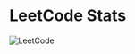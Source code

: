 # LeetCode Stats

<!-- ![LeetCode Stats](https://leetcard.jacoblin.cool/lusm554?theme=dark&font=Roboto&ext=heatmap) -->
![LeetCode](https://leetcode-badge.vercel.app/api?username=lusm554&theme=dark)
